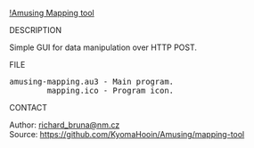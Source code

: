 [!Amusing Mapping tool](https://github.com/KyomaHooin/Amusing/raw/master/mapping-tool/mapping_screen.png "screenshot")

DESCRIPTION

Simple GUI for data manipulation over HTTP POST.

FILE

<pre>
amusing-mapping.au3 - Main program.
        mapping.ico - Program icon.
</pre>

CONTACT

Author: richard_bruna@nm.cz<br>
Source: https://github.com/KyomaHooin/Amusing/mapping-tool
